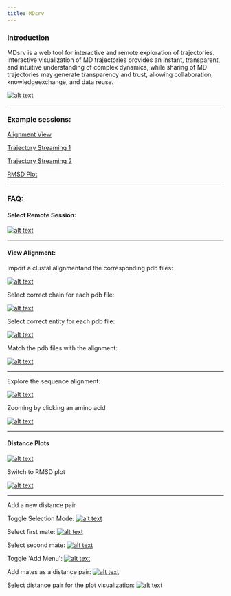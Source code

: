 ```yaml
---
title: MDsrv
---
```

### Introduction

MDsrv is a web tool for interactive and remote exploration of trajectories. Interactive visualization of MD trajectories provides an instant, transparent, and intuitive understanding of  complex dynamics, while sharing of MD trajectories may generate transparency and trust, allowing collaboration, knowledgeexchange, and data reuse.

[![alt text](overview.png "Title")](overview.png)

***

### Example sessions:

<a href="https://proteininformatics.informatik.uni-leipzig.de/?session-url=https%3A%2F%2Fremote.sca-ds.de%2Fget%2Fsession%2F9f89ab6d-cffe-4c62-bbfb-e04d2d4a1d17" target="_blank">Alignment View</a>

<a href="https://proteininformatics.informatik.uni-leipzig.de/?session-url=https%3A%2F%2Fremote.sca-ds.de%2Fget%2Fsession%2Ff77e13b6-00c8-4b2f-a752-3d7daf67526b" target="_blank">Trajectory Streaming 1</a>

<a href="https://proteininformatics.informatik.uni-leipzig.de/?session-url=https%3A%2F%2Fremote.sca-ds.de%2Fget%2Fsession%2F3d3ab076-db05-40f2-872b-5a9a4fe2f6e9" target="_blank">Trajectory Streaming 2</a>

<a href="https://proteininformatics.informatik.uni-leipzig.de/?session-url=https%3A%2F%2Fremote.sca-ds.de%2Fget%2Fsession%2F307061fb-a961-46bd-855f-dbb63a761857" target="_blank">RMSD Plot</a>

***

### FAQ:

#### Select Remote Session:

[![alt text](remote.png "Select Remote Session")](remote.png)

***

#### View Alignment:

Import a clustal alignmentand the corresponding pdb files:

[![alt text](openaln.png "Open alignment files")](openaln.png)

Select correct chain for each pdb file:

[![alt text](chain.png "Select chain")](chain.png)

Select correct entity for each pdb file:

[![alt text](entity.png "Select chain")](entity.png)

Match the pdb files with the alignment:

[![alt text](match.png "Select chain")](match.png)

***

Explore the sequence alignment:

[![alt text](alignment1.png "View Alignment")](alignment.png)

Zooming by clicking an amino acid

[![alt text](alignment2.png "Select an amino acid to zoom")](alignment2.png)

***

#### Distance Plots

[![alt text](distance.png "View Distance Plot")](distance.png)

Switch to RMSD plot

[![alt text](rmsd.png "View RMSD Plot")](rmsd.png)

***

Add a new distance pair

Toggle Selection Mode:
[![alt text](toggle.png "Toggle Selection Mode")](toggle.png)

Select first mate:
[![alt text](select1.png "Select first mate")](select1.png)

Select second mate:
[![alt text](select2.png "Select second mate")](select2.png)

Toggle 'Add Menu':
[![alt text](add.png "Toggle Add Menu")](add.png)

Add mates as a distance pair:
[![alt text](add-distance.png "Add mates as a distance pair")](add-distance.png)

Select distance pair for the plot visualization:
[![alt text](select-distance.png "Select distance pair for the plot")](select-distance.png)
